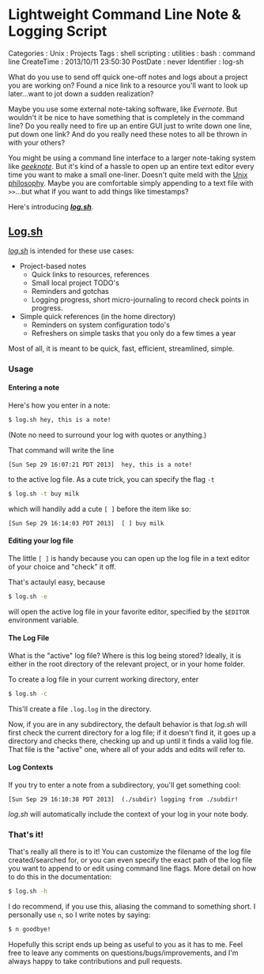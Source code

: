 Lightweight Command Line Note & Logging Script
==============================================

Categories
:   Unix
:   Projects
Tags
:   shell scripting
:   utilities
:   bash
:   command line
CreateTime
:   2013/10/11 23:50:30
PostDate
:   never
Identifier
:   log-sh

What do you use to send off quick one-off notes and logs about a project you
are working on?  Found a nice link to a resource you'll want to look up
later...want to jot down a sudden realization?

Maybe you use some external note-taking software, like *Evernote*.  But
wouldn't it be nice to have something that is completely in the command line?
Do you really need to fire up an entire GUI just to write down one line, put
down one link?  And do you really need these notes to all be thrown in with
your others?

You might be using a command line interface to a larger note-taking system
like *[geeknote][]*.  But it's kind of a hassle to open up an entire text
editor every time you want to make a small one-liner.  Doesn't quite meld with
the [Unix philosophy][].  Maybe you are comfortable simply appending to a text
file with `>>`...but what if you want to add things like timestamps?

[geeknote]: http://geeknote.me/
[Unix philosophy]: http://www.faqs.org/docs/artu/ch01s06.html

Here's introducing ***[log.sh][]***.

[log.sh]: https://github.com/mstksg/log.sh

[Log.sh][log.sh]
----------------

*[log.sh][]* is intended for these use cases:


* Project-based notes
    * Quick links to resources, references
    * Small local project TODO's
    * Reminders and gotchas
    * Logging progress, short micro-journaling to record check points in
      progress.
* Simple quick references (in the home directory)
    * Reminders on system configuration todo's
    * Refreshers on simple tasks that you only do a few times a year

Most of all, it is meant to be quick, fast, efficient, streamlined, simple.

### Usage

#### Entering a note

Here's how you enter in a note:

~~~bash
$ log.sh hey, this is a note!
~~~

(Note no need to surround your log with quotes or anything.)

That command will write the line

    [Sun Sep 29 16:07:21 PDT 2013]  hey, this is a note!

to the active log file.  As a cute trick, you can specify the flag `-t`

~~~bash
$ log.sh -t buy milk
~~~

which will handily add a cute `[ ]` before the item like so:

    [Sun Sep 29 16:14:03 PDT 2013]  [ ] buy milk

#### Editing your log file

The little `[ ]` is handy because you can open up the log file in a text
editor of your choice and "check" it off.

That's actaulyl easy, because

~~~bash
$ log.sh -e
~~~

will open the active log file in your favorite editor, specified by the
`$EDITOR` environment variable.

#### The Log File

What is the "active" log file?  Where is this log being stored?  Ideally, it
is either in the root directory of the relevant project, or in your home
folder.

To create a log file in your current working directory, enter

~~~bash
$ log.sh -c
~~~

This'll create a file `.log.log` in the directory.

Now, if you are in any subdirectory, the default behavior is that *log.sh*
will first check the current directory for a log file; if it doesn't find it,
it goes up a directory and checks there, checking up and up until it finds a
valid log file.  That file is the "active" one, where all of your adds and
edits will refer to.

#### Log Contexts

If you try to enter a note from a subdirectory, you'll get something cool:

    [Sun Sep 29 16:10:38 PDT 2013]  (./subdir) logging from ./subdir!

*log.sh* will automatically include the context of your log in your note body.

### That's it!

That's really all there is to it!  You can customize the filename of the
log file created/searched for, or you can even specify the exact path of the
log file you want to append to or edit using command line flags.  More detail
on how to do this in the documentation:

~~~bash
$ log.sh -h
~~~

I do recommend, if you use this, aliasing the command to something short.  I
personally use `n`, so I write notes by saying:

~~~bash
$ n goodbye!
~~~

Hopefully this script ends up being as useful to you as it has to me.  Feel
free to leave any comments on questions/bugs/improvements, and I'm always
happy to take contributions and pull requests.




